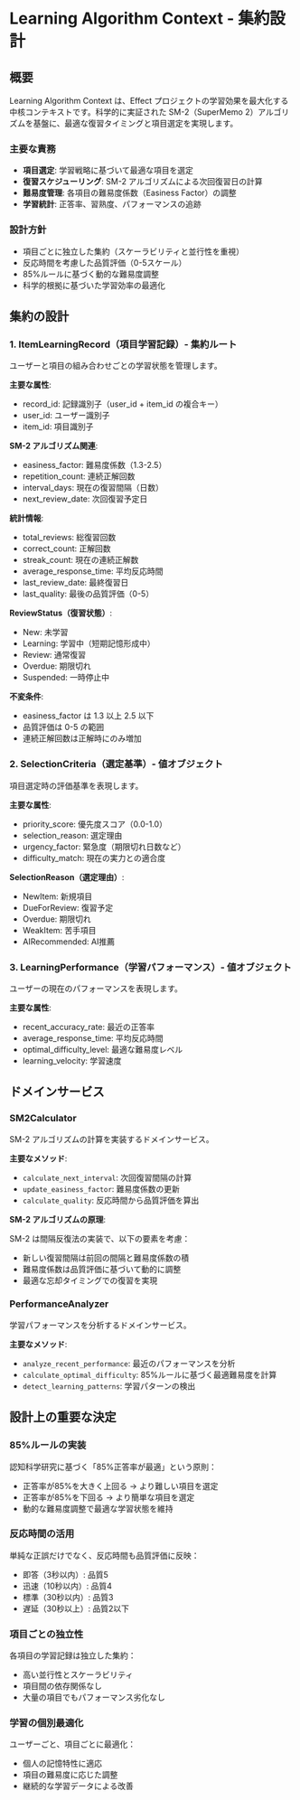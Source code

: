 # Learning Algorithm Context - 集約設計

## 概要

Learning Algorithm Context は、Effect プロジェクトの学習効果を最大化する中核コンテキストです。科学的に実証された SM-2（SuperMemo 2）アルゴリズムを基盤に、最適な復習タイミングと項目選定を実現します。

### 主要な責務

- **項目選定**: 学習戦略に基づいて最適な項目を選定
- **復習スケジューリング**: SM-2 アルゴリズムによる次回復習日の計算
- **難易度管理**: 各項目の難易度係数（Easiness Factor）の調整
- **学習統計**: 正答率、習熟度、パフォーマンスの追跡

### 設計方針

- 項目ごとに独立した集約（スケーラビリティと並行性を重視）
- 反応時間を考慮した品質評価（0-5スケール）
- 85%ルールに基づく動的な難易度調整
- 科学的根拠に基づいた学習効率の最適化

## 集約の設計

### 1. ItemLearningRecord（項目学習記録）- 集約ルート

ユーザーと項目の組み合わせごとの学習状態を管理します。

**主要な属性**:

- record_id: 記録識別子（user_id + item_id の複合キー）
- user_id: ユーザー識別子
- item_id: 項目識別子

**SM-2 アルゴリズム関連**:

- easiness_factor: 難易度係数（1.3-2.5）
- repetition_count: 連続正解回数
- interval_days: 現在の復習間隔（日数）
- next_review_date: 次回復習予定日

**統計情報**:

- total_reviews: 総復習回数
- correct_count: 正解回数
- streak_count: 現在の連続正解数
- average_response_time: 平均反応時間
- last_review_date: 最終復習日
- last_quality: 最後の品質評価（0-5）

**ReviewStatus（復習状態）**:

- New: 未学習
- Learning: 学習中（短期記憶形成中）
- Review: 通常復習
- Overdue: 期限切れ
- Suspended: 一時停止中

**不変条件**:

- easiness_factor は 1.3 以上 2.5 以下
- 品質評価は 0-5 の範囲
- 連続正解回数は正解時にのみ増加

### 2. SelectionCriteria（選定基準）- 値オブジェクト

項目選定時の評価基準を表現します。

**主要な属性**:

- priority_score: 優先度スコア（0.0-1.0）
- selection_reason: 選定理由
- urgency_factor: 緊急度（期限切れ日数など）
- difficulty_match: 現在の実力との適合度

**SelectionReason（選定理由）**:

- NewItem: 新規項目
- DueForReview: 復習予定
- Overdue: 期限切れ
- WeakItem: 苦手項目
- AIRecommended: AI推薦

### 3. LearningPerformance（学習パフォーマンス）- 値オブジェクト

ユーザーの現在のパフォーマンスを表現します。

**主要な属性**:

- recent_accuracy_rate: 最近の正答率
- average_response_time: 平均反応時間
- optimal_difficulty_level: 最適な難易度レベル
- learning_velocity: 学習速度

## ドメインサービス

### SM2Calculator

SM-2 アルゴリズムの計算を実装するドメインサービス。

**主要なメソッド**:

- `calculate_next_interval`: 次回復習間隔の計算
- `update_easiness_factor`: 難易度係数の更新
- `calculate_quality`: 反応時間から品質評価を算出

**SM-2 アルゴリズムの原理**:

SM-2 は間隔反復法の実装で、以下の要素を考慮：

- 新しい復習間隔は前回の間隔と難易度係数の積
- 難易度係数は品質評価に基づいて動的に調整
- 最適な忘却タイミングでの復習を実現

### PerformanceAnalyzer

学習パフォーマンスを分析するドメインサービス。

**主要なメソッド**:

- `analyze_recent_performance`: 最近のパフォーマンスを分析
- `calculate_optimal_difficulty`: 85%ルールに基づく最適難易度を計算
- `detect_learning_patterns`: 学習パターンの検出

## 設計上の重要な決定

### 85%ルールの実装

認知科学研究に基づく「85%正答率が最適」という原則：

- 正答率が85%を大きく上回る → より難しい項目を選定
- 正答率が85%を下回る → より簡単な項目を選定
- 動的な難易度調整で最適な学習状態を維持

### 反応時間の活用

単純な正誤だけでなく、反応時間も品質評価に反映：

- 即答（3秒以内）: 品質5
- 迅速（10秒以内）: 品質4
- 標準（30秒以内）: 品質3
- 遅延（30秒以上）: 品質2以下

### 項目ごとの独立性

各項目の学習記録は独立した集約：

- 高い並行性とスケーラビリティ
- 項目間の依存関係なし
- 大量の項目でもパフォーマンス劣化なし

### 学習の個別最適化

ユーザーごと、項目ごとに最適化：

- 個人の記憶特性に適応
- 項目の難易度に応じた調整
- 継続的な学習データによる改善
